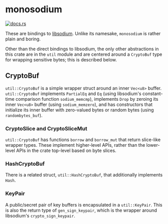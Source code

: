 # monosodium

[![docs.rs](https://docs.rs/monosodium/badge.svg)](https://docs.rs/monosodium/)

These are bindings to [libsodium](https://github.com/jedisct1/libsodium).
Unlike its namesake, `monosodium` is rather plain and boring.

Other than the direct bindings to libsodium, the only other abstractions in
this crate are in the `util` module and are centered around a `CryptoBuf`
type for wrapping sensitive bytes; this is described below.

## CryptoBuf

`util::CryptoBuf` is a simple wrapper struct around an inner `Vec<u8>` buffer.
`util::CryptoBuf` implements `PartialEq` and `Eq` (using libsodium's
constant-time comparison function `sodium_memcmp`), implements `Drop` by
zeroing its inner `Vec<u8>` buffer (using `sodium_memzero`), and has
constructors that initialize its inner buffer with zero-valued bytes or random
bytes (using `randombytes_buf`).

### CryptoSlice and CryptoSliceMut

`util::CryptoBuf` has functions `borrow` and `borrow_mut` that return slice-like
wrapper types. These implement higher-level APIs, rather than the lower-level
APIs in the crate top-level based on byte slices.

### HashCryptoBuf

There is a related struct, `util::HashCryptoBuf`, that additionally implements
`Hash`.

### KeyPair

A public/secret pair of key buffers is encapsulated in a `util::KeyPair`.
This is also the return type of `gen_sign_keypair`, which is the wrapper around
libsodium's `crypto_sign_keypair`.
